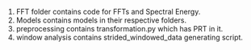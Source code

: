 1. FFT folder contains code for FFTs and Spectral Energy.
2. Models contains models in their respective folders.
3. preprocessing contains transformation.py which has PRT in it.
4. window analysis contains strided_windowed_data generating script.